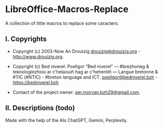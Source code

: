 # LibreOffice-Macros-Replace
A collection of little macros to replace some caracters.

## I. Copyrights
- Copyright (c) 2003-Now An Drouizig
drouizig@drouizig.org - http://www.drouizig.org.
- Copyright (c) Bed niverel: Poellgor “Bed niverel” — #brezhoneg & teknologiezhioù ar c'helaouiñ hag ar c'hehentiñ — Langue bretonne & #TIC (#NTIC) - #breton language and ICT.
poellgor@bedniverel.bzh - https://bedniverel.bzh

- Contact of the project owner: per.morvan.bzh29@gmail.com.

## II. Descriptions (todo)
Made with the help of the AIs ChatGPT, Gemini, Perplexity.
